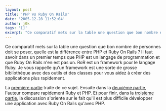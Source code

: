 ```yaml
---
layout: post
title: 'PHP vs Ruby On Rails'
date: '2005-12-28 11:52:04'
author: j0k
tags: '[]'
excerpt: "Ce comparatif mets sur la table une question que bon nombre de personnes doit se poser, quelle est la différence entre PHP et Ruby On Rails ?     \nIl faut savoir dans un premier temps que PHP est un langage de programmation et que Ruby On Rails n'en est pas un. RoR est un framework pour le langage Ruby. Je vous rappelle qu'un framework est une sorte de grosse      …"
---
```


Ce comparatif mets sur la table une question que bon nombre de personnes doit se poser, quelle est la différence entre PHP et Ruby On Rails ?
Il faut savoir dans un premier temps que PHP est un langage de programmation et que Ruby On Rails n'en est pas un. RoR est un framework pour le langage Ruby. Je vous rappelle qu'un framework est une sorte de grosse bibliothèque avec des outils et des classes pour vous aidez à créer des applications plus rapidement.

La [première partie](http://clickablebliss.com/blog/2005/12/24/php_vs_ruby_on_rails_part_1/) traite de ce sujet.   Ensuite dans la [deuxième partie](http://clickablebliss.com/blog/2005/12/26/php_vs_ruby_on_rails_part_2/), l'auteur compare rapidement Ruby et PHP.   Et pour finir, dans la [troisième partie](http://clickablebliss.com/blog/2005/12/27/php_vs_ruby_on_rails_part_3/), la discussion s'oriente sur le fait qu'il est plus difficile développer une application avec Ruby On Rails qu'avec PHP.
